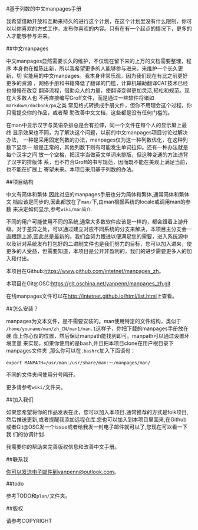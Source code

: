 #基于列数的中文manpages手册

我希望借助开放和互助来持久的进行这个计划，在这个计划里没有什么限制，你可
以以你喜欢的方式工作，发布你喜欢的内容。只有在有一个起点的情况下，更多的
人才能够参与进来。

##中文manpages

中文manpages显然需要长久的维护，不仅现在留下来的上万的文档需要整理，程序
本身也在推陈出新，所以我希望更多的人能够参与进来，来维护一个长久更新，切
实能用的中文manpages。我本身非常乐观，因为我们现在有比之前更好更多的资源
，网络手册和书籍降低了翻译的门槛，计算机辅助翻译CAT技术已经也慢慢在改变
翻译流程，借助众人的力量，使翻译变得更加灵活,轻松和规范。现在大多数人也
不再直接编写Groff文件，而是通过一些软件将诸如`markdown/docbook/po`之类
常见格式转换成手册文件，但你不用理会这个过程，你只需提交你的作品，或者帮
助改善中文文档，这些都是没有任何门槛的。

在man中显示汉字与英语杂排总是会有拉伸，同一个文件在每个人的显示屏上最终
显示效果也不同，为了解决这个问题，以前的中文manpages项目讨论过解决办法，
一种是采用固定列数的办法，manpages仅为这一种列数优化，在这种列数下显示一
般是正常的，其他列数下则有可能发生单词拉伸。还有一种办法就是每个汉字之间
放一个空格，把汉字当做英文单词来排版，但这种变通的方法违背了汉字的排版体
系，也不符合Groff的书写规范，因而既不能在美观上满足当前，也不能在扩展上
寄望未来。本项目采用基于列数的办法。

##项目结构

中文有简体和繁体,因此对应的manpages手册也分为简体和繁体,通常简体和繁体文
档应该是同步的,因此都放在了`man/`下,由man根据系统的locale或调用man的参数
来决定如何显示,参考`wiki/man简介`.

不同的用户可能使用不同的系统,通常大多数软件应该是一样的，都会跟着上游升
级。对于差异之处，可以通过建立对应不同系统的分支来解决，本项目主分支会一
直跟踪上游,因此总是最新的。我们会努力跟进以便满足您的需要，进入系统源中
以及针对系统发布打包好的二进制文件也是我们努力的目标，您可以加入进来，使
更多的人受益，但需要知道，本项目是公开非盈利的，我们的进步需要更多人的加
入和付出。

本项目在Github:<https://www.github.com/intetnet/manpages_zh>。

本项目在Git@OSC:<https://git.oschina.net/yanpenn/manpages_zh.git>

在线manpages文件可以在<http://intetnet.github.io/html/list.html>上查看。

##怎么安装？

manpages为文本文件，是不需要安装的。man使用特定的文件结构，类似于
`/home/youname/man/zh_CN/man1/man.1`这样子，你把下载的manpages手册放在硬
盘上你心仪的位置，然后保证manpath能找到即可。manpath可以通过设置环境变量
来实现，如果你使用的是bash,并且把本项目clone在用户根目录下manpages文件夹
,那么你可以在`.bashrc`加入下面语句：

	export MANPATH=/usr/man:/usr/share/man:～/manpages/man/
	
不同的文件夹间使用分号隔开。

更多请参考`wiki/`文件夹。

##加入我们

如果您希望将你的作品发表在此，您可以加入本项目.通常推荐的方式是folk项目,
然后推送更新,或者提醒我添加远程仓库.您也可以加入到本项目里面来,在Github
或者Git@OSC发一个issue或者给我发一封电子邮件就可以了,您现在可以看一下我
们的协调计划.

我需要你的帮助来完善版权信息和改善中文手册。

##联系我

你可以发送电子邮件到yanpenn@outlook.com。

##todo

参考TODO和`plan/`文件夹。

##版权

请参考COPYRIGHT
